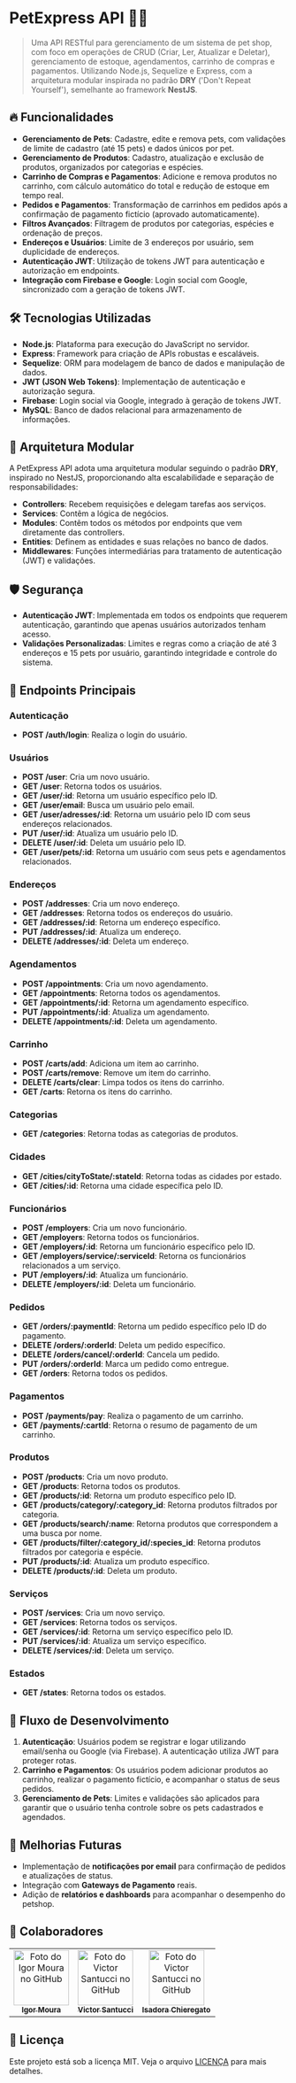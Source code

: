 # PetExpress API 🐾🚀

> Uma API RESTful para gerenciamento de um sistema de pet shop, com foco em operações de CRUD (Criar, Ler, Atualizar e Deletar), gerenciamento de estoque, agendamentos, carrinho de compras e pagamentos. Utilizando Node.js, Sequelize e Express, com a arquitetura modular inspirada no padrão **DRY** ('Don't Repeat Yourself'), semelhante ao framework **NestJS**.

## 🔥 Funcionalidades

- **Gerenciamento de Pets**: Cadastre, edite e remova pets, com validações de limite de cadastro (até 15 pets) e dados únicos por pet.
- **Gerenciamento de Produtos**: Cadastro, atualização e exclusão de produtos, organizados por categorias e espécies.
- **Carrinho de Compras e Pagamentos**: Adicione e remova produtos no carrinho, com cálculo automático do total e redução de estoque em tempo real.
- **Pedidos e Pagamentos**: Transformação de carrinhos em pedidos após a confirmação de pagamento fictício (aprovado automaticamente).
- **Filtros Avançados**: Filtragem de produtos por categorias, espécies e ordenação de preços.
- **Endereços e Usuários**: Limite de 3 endereços por usuário, sem duplicidade de endereços.
- **Autenticação JWT**: Utilização de tokens JWT para autenticação e autorização em endpoints.
- **Integração com Firebase e Google**: Login social com Google, sincronizado com a geração de tokens JWT.

## 🛠️ Tecnologias Utilizadas

- **Node.js**: Plataforma para execução do JavaScript no servidor.
- **Express**: Framework para criação de APIs robustas e escaláveis.
- **Sequelize**: ORM para modelagem de banco de dados e manipulação de dados.
- **JWT (JSON Web Tokens)**: Implementação de autenticação e autorização segura.
- **Firebase**: Login social via Google, integrado à geração de tokens JWT.
- **MySQL**: Banco de dados relacional para armazenamento de informações.

## 🎨 Arquitetura Modular

A PetExpress API adota uma arquitetura modular seguindo o padrão **DRY**, inspirado no NestJS, proporcionando alta escalabilidade e separação de responsabilidades:

- **Controllers**: Recebem requisições e delegam tarefas aos serviços.
- **Services**: Contêm a lógica de negócios.
- **Modules**: Contêm todos os métodos por endpoints que vem diretamente das controllers.
- **Entities**: Definem as entidades e suas relações no banco de dados.
- **Middlewares**: Funções intermediárias para tratamento de autenticação (JWT) e validações.

## 🛡️ Segurança

- **Autenticação JWT**: Implementada em todos os endpoints que requerem autenticação, garantindo que apenas usuários autorizados tenham acesso.
- **Validações Personalizadas**: Limites e regras como a criação de até 3 endereços e 15 pets por usuário, garantindo integridade e controle do sistema.


## 📂 Endpoints Principais

### **Autenticação**
- **POST /auth/login**: Realiza o login do usuário.

### **Usuários**
- **POST /user**: Cria um novo usuário.
- **GET /user**: Retorna todos os usuários.
- **GET /user/:id**: Retorna um usuário específico pelo ID.
- **GET /user/email**: Busca um usuário pelo email.
- **GET /user/adresses/:id**: Retorna um usuário pelo ID com seus endereços relacionados.
- **PUT /user/:id**: Atualiza um usuário pelo ID.
- **DELETE /user/:id**: Deleta um usuário pelo ID.
- **GET /user/pets/:id**: Retorna um usuário com seus pets e agendamentos relacionados.

### **Endereços**
- **POST /addresses**: Cria um novo endereço.
- **GET /addresses**: Retorna todos os endereços do usuário.
- **GET /addresses/:id**: Retorna um endereço específico.
- **PUT /addresses/:id**: Atualiza um endereço.
- **DELETE /addresses/:id**: Deleta um endereço.

### **Agendamentos**
- **POST /appointments**: Cria um novo agendamento.
- **GET /appointments**: Retorna todos os agendamentos.
- **GET /appointments/:id**: Retorna um agendamento específico.
- **PUT /appointments/:id**: Atualiza um agendamento.
- **DELETE /appointments/:id**: Deleta um agendamento.

### **Carrinho**
- **POST /carts/add**: Adiciona um item ao carrinho.
- **POST /carts/remove**: Remove um item do carrinho.
- **DELETE /carts/clear**: Limpa todos os itens do carrinho.
- **GET /carts**: Retorna os itens do carrinho.

### **Categorias**
- **GET /categories**: Retorna todas as categorias de produtos.

### **Cidades**
- **GET /cities/cityToState/:stateId**: Retorna todas as cidades por estado.
- **GET /cities/:id**: Retorna uma cidade específica pelo ID.

### **Funcionários**
- **POST /employers**: Cria um novo funcionário.
- **GET /employers**: Retorna todos os funcionários.
- **GET /employers/:id**: Retorna um funcionário específico pelo ID.
- **GET /employers/service/:serviceId**: Retorna os funcionários relacionados a um serviço.
- **PUT /employers/:id**: Atualiza um funcionário.
- **DELETE /employers/:id**: Deleta um funcionário.

### **Pedidos**
- **GET /orders/:paymentId**: Retorna um pedido específico pelo ID do pagamento.
- **DELETE /orders/:orderId**: Deleta um pedido específico.
- **DELETE /orders/cancel/:orderId**: Cancela um pedido.
- **PUT /orders/:orderId**: Marca um pedido como entregue.
- **GET /orders**: Retorna todos os pedidos.

### **Pagamentos**
- **POST /payments/pay**: Realiza o pagamento de um carrinho.
- **GET /payments/:cartId**: Retorna o resumo de pagamento de um carrinho.

### **Produtos**
- **POST /products**: Cria um novo produto.
- **GET /products**: Retorna todos os produtos.
- **GET /products/:id**: Retorna um produto específico pelo ID.
- **GET /products/category/:category_id**: Retorna produtos filtrados por categoria.
- **GET /products/search/:name**: Retorna produtos que correspondem a uma busca por nome.
- **GET /products/filter/:category_id/:species_id**: Retorna produtos filtrados por categoria e espécie.
- **PUT /products/:id**: Atualiza um produto específico.
- **DELETE /products/:id**: Deleta um produto.

### **Serviços**
- **POST /services**: Cria um novo serviço.
- **GET /services**: Retorna todos os serviços.
- **GET /services/:id**: Retorna um serviço específico pelo ID.
- **PUT /services/:id**: Atualiza um serviço específico.
- **DELETE /services/:id**: Deleta um serviço.

### **Estados**
- **GET /states**: Retorna todos os estados.

  

## 🔄 Fluxo de Desenvolvimento

1. **Autenticação**: Usuários podem se registrar e logar utilizando email/senha ou Google (via Firebase). A autenticação utiliza JWT para proteger rotas.
2. **Carrinho e Pagamentos**: Os usuários podem adicionar produtos ao carrinho, realizar o pagamento fictício, e acompanhar o status de seus pedidos.
3. **Gerenciamento de Pets**: Limites e validações são aplicados para garantir que o usuário tenha controle sobre os pets cadastrados e agendados.

## 📅 Melhorias Futuras

- Implementação de **notificações por email** para confirmação de pedidos e atualizações de status.
- Integração com **Gateways de Pagamento** reais.
- Adição de **relatórios e dashboards** para acompanhar o desempenho do petshop.


## 🤝 Colaboradores

<table>
  <tr>
    <td align="center">
      <a href="https://github.com/igordmouraa">
        <img src="https://avatars.githubusercontent.com/u/127807075" width="100px;" alt="Foto do Igor Moura no GitHub"/><br>
        <sub>
          <b>Igor Moura</b>
        </sub>
      </a>
    </td>
    <td align="center">
      <a href="https://github.com/VictorSantuccii">
        <img src="https://avatars.githubusercontent.com/u/160544887?v=4" width="100px;" alt="Foto do Victor Santucci no GitHub"/><br>
        <sub>
          <b>Victor Santucci</b>
        </sub>
      </a>
    </td>
    <td align="center">
      <a href="https://github.com/isadorachieregato">
        <img src="https://avatars.githubusercontent.com/u/162230662?v=4" width="100px;" alt="Foto do Victor Santucci no GitHub"/><br>
        <sub>
          <b>Isadora Chieregato</b>
        </sub>
      </a>
    </td>
  </tr>
</table>

## 📝 Licença

Este projeto está sob a licença MIT. Veja o arquivo [LICENÇA](LICENSE) para mais detalhes.
